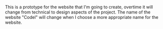 This is a prototype for the website that I'm going to create, overtime it will change from technical to design aspects of the project. The name of the website "Codel" will change when I choose a more appropriate name for the website. 
